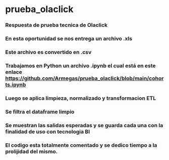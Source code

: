 # prueba_olaclick
### Respuesta de prueba tecnica de Olaclick

### En esta oportunidad se nos entrega un archivo .xls
### Este archivo es convertido en .csv
### Trabajamos en Python un archivo .ipynb el cual está en este enlace https://github.com/Armegas/prueba_olaclick/blob/main/cohorts.ipynb
### Luego se aplica limpieza, normalizado y transformacion ETL
### Se filtra el dataframe limpio
### Se muestran las salidas esperadas y se guarda cada una con la finalidad de uso con tecnologia BI
### El codigo esta totalmente comentado y se dedico tiempo a la prolijidad del mismo.
